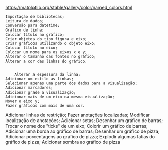 https://matplotlib.org/stable/gallery/color/named_colors.html

    Importação de bibliotecas;
    Leitura de dados;
    Conversão para datetime;
    Gráfico de linha;
    Colocar título no gráfico;
    Criar objetos do tipo figura e eixo;
    Criar gráficos utilizando o objeto eixo;
    Colocar título no eixo;
    Colocar um nome para os eixos x e y;
    Alterar o tamanho das fontes no gráfico;
    Alterar a cor das linhas do gráfico.
    
    
        Alterar a espessura da linha;
    Adicionar um estilo as linhas;
    Selecionar apenas uma parte dos dados para a visualização;
    Adicionar marcadores;
    Adicionar grade a visualização;
    Adicionar mais de um eixo na mesma visualização;
    Mover o eixo y;
    Fazer gráficos com mais de uma cor.
    
Adicionar linhas de restrição;
Fazer anotações localizadas;
Modificar localização de anotações;
Adicionar setas;
Desenhar um gráfico de barras;
Trocar o nome dos "ticks" de um eixo;
Colorir um gráfico de barras;
Adicionar uma borda ao gráfico de barras;
Desenhar um gráfico de pizza;
Adicionar porcentagens ao gráfico de pizza;
Explodir algumas fatias do gráfico de pizza;
Adicionar sombra ao gráfico de pizza

